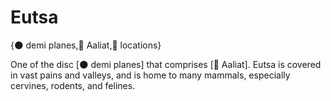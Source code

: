 # Eutsa

{🌑 demi planes,🐐 Aaliat,📍 locations}

One of the disc [🌑 demi planes] that comprises [🐐 Aaliat].  Eutsa is covered in vast pains and valleys, and is home to many mammals, especially cervines, rodents, and felines.

